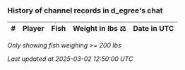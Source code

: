 ### History of channel records in d_egree's chat
| # | Player | Fish | Weight in lbs ⚖️ | Date in UTC |
|-----|------|--------|-----------|---------|

_Only showing fish weighing >= 200 lbs_

_Last updated at 2025-03-02 12:50:00 UTC_